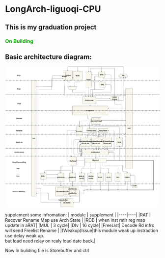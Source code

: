 # LongArch-liguoqi-CPU

## This is my graduation project
### <font color="Read">On Building</font>
## Basic architecture diagram:
![架构图](doc/picture/Arch.png "Basic architecture diagram")


supplement some infromation:
| module | supplement | 
|----|----|
|RAT | Recover Rename Map use Arch State |
|ROB | when inst retir reg map update in aRAT|
|MUL | 3 cycle|
|DIv | 16 cycle|
|FreeList| Decode Rd infro will send Freelist Rename |
|(Weakup)Issue|this module weak up instraction use delay weak up.<br> but load need relay on realy load date back.|

Now In buliding file is Storebuffer and ctrl 
